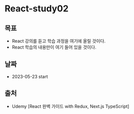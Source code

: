 # React-study02
## 목표
- React 강의를 듣고 학습 과정을 여기에 올릴 것이다.
- React 학습의 내용만이 여기 들어 있을 것이다.
## 날짜
- 2023-05-23 start

## 출처
- Udemy [React 완벽 가이드 with Redux, Next.js TypeScript]

